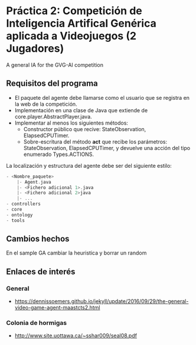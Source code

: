 # Práctica 2: Competición de Inteligencia Artifical Genérica aplicada a Videojuegos (2 Jugadores)

A general IA for the GVG-AI competition


## Requisitos del programa

* El paquete del agente debe llamarse como el usuario que se registra en la web de la competición.
* Implementación en una clase de Java que extiende de core.player.AbstractPlayer.java.
* Implementar al menos los siguientes métodos:
	+ Constructor público que recive: StateObservation, ElapsedCPUTimer.
	+ Sobre-escritura del método __act__ que recibe los parámetros: StateObservation, ElapsedCPUTimer, y devuelve una acción del tipo enumerado Types.ACTIONS.

La localización y estructura del agente debe ser del siguiente estilo:

```groovy
- <Nombre_paquete>
	|- Agent.java
	|- <Fichero adicional 1>.java
	|- <Fichero adicional 2>java
	|- ...
- controllers
- core
- ontology
- tools
```

## Cambios hechos
En el sample GA cambiar la heuristica y borrar un random

## Enlaces de interés

### General
* https://dennissoemers.github.io/jekyll/update/2016/09/29/the-general-video-game-agent-maastcts2.html

### Colonia de hormigas
* http://www.site.uottawa.ca/~sshar009/seal08.pdf
